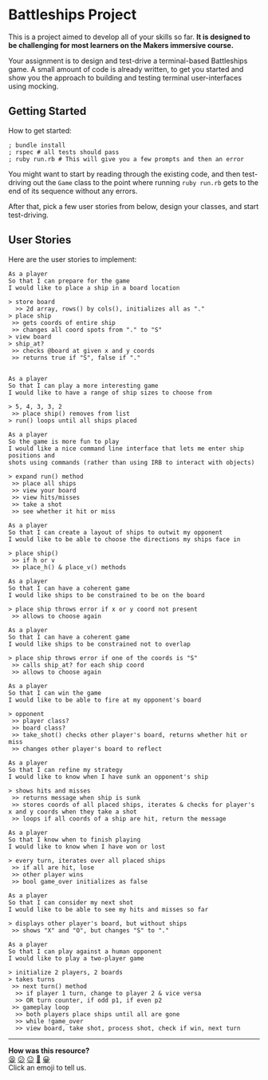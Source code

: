 # Battleships Project

This is a project aimed to develop all of your skills so far. **It is designed
to be challenging for most learners on the Makers immersive course.**

Your assignment is to design and test-drive a terminal-based Battleships game. A
small amount of code is already written, to get you started and show you the
approach to building and testing terminal user-interfaces using mocking.

## Getting Started

How to get started:

```shell
; bundle install
; rspec # all tests should pass
; ruby run.rb # This will give you a few prompts and then an error
```

You might want to start by reading through the existing code, and then
test-driving out the `Game` class to the point where running `ruby run.rb` gets
to the end of its sequence without any errors.

After that, pick a few user stories from below, design your classes, and start
test-driving.

## User Stories

Here are the user stories to implement:

```
As a player
So that I can prepare for the game
I would like to place a ship in a board location

> store board
  >> 2d array, rows() by cols(), initializes all as "."
> place ship
 >> gets coords of entire ship
 >> changes all coord spots from "." to "S"
> view board
> ship_at?
 >> checks @board at given x and y coords
 >> returns true if "S", false if "."


As a player
So that I can play a more interesting game
I would like to have a range of ship sizes to choose from

> 5, 4, 3, 3, 2
 >> place ship() removes from list
> run() loops until all ships placed

As a player
So the game is more fun to play
I would like a nice command line interface that lets me enter ship positions and
shots using commands (rather than using IRB to interact with objects)

> expand run() method
 >> place all ships
 >> view your board
 >> view hits/misses
 >> take a shot
 >> see whether it hit or miss

As a player
So that I can create a layout of ships to outwit my opponent
I would like to be able to choose the directions my ships face in

> place ship()
 >> if h or v
 >> place_h() & place_v() methods

As a player
So that I can have a coherent game
I would like ships to be constrained to be on the board

> place ship throws error if x or y coord not present
 >> allows to choose again

As a player
So that I can have a coherent game
I would like ships to be constrained not to overlap

> place ship throws error if one of the coords is "S"
 >> calls ship_at? for each ship coord
 >> allows to choose again

As a player
So that I can win the game
I would like to be able to fire at my opponent's board

> opponent
 >> player class?
 >> board class?
 >> take_shot() checks other player's board, returns whether hit or miss
 >> changes other player's board to reflect

As a player
So that I can refine my strategy
I would like to know when I have sunk an opponent's ship

> shows hits and misses
 >> returns message when ship is sunk
 >> stores coords of all placed ships, iterates & checks for player's x and y coords when they take a shot
 >> loops if all coords of a ship are hit, return the message

As a player
So that I know when to finish playing
I would like to know when I have won or lost

> every turn, iterates over all placed ships
 >> if all are hit, lose
 >> other player wins
 >> bool game_over initializes as false

As a player
So that I can consider my next shot
I would like to be able to see my hits and misses so far

> displays other player's board, but without ships
 >> shows "X" and "O", but changes "S" to "."

As a player
So that I can play against a human opponent
I would like to play a two-player game

> initialize 2 players, 2 boards
> takes turns
 >> next turn() method
  >> if player 1 turn, change to player 2 & vice versa
  >> OR turn counter, if odd p1, if even p2
 >> gameplay loop
  >> both players place ships until all are gone
  >> while !game_over
  >> view board, take shot, process shot, check if win, next turn
```


<!-- BEGIN GENERATED SECTION DO NOT EDIT -->

---

**How was this resource?**  
[😫](https://airtable.com/shrUJ3t7KLMqVRFKR?prefill_Repository=makersacademy/golden-square&prefill_File=codebases/battleships/README.md&prefill_Sentiment=😫) [😕](https://airtable.com/shrUJ3t7KLMqVRFKR?prefill_Repository=makersacademy/golden-square&prefill_File=codebases/battleships/README.md&prefill_Sentiment=😕) [😐](https://airtable.com/shrUJ3t7KLMqVRFKR?prefill_Repository=makersacademy/golden-square&prefill_File=codebases/battleships/README.md&prefill_Sentiment=😐) [🙂](https://airtable.com/shrUJ3t7KLMqVRFKR?prefill_Repository=makersacademy/golden-square&prefill_File=codebases/battleships/README.md&prefill_Sentiment=🙂) [😀](https://airtable.com/shrUJ3t7KLMqVRFKR?prefill_Repository=makersacademy/golden-square&prefill_File=codebases/battleships/README.md&prefill_Sentiment=😀)  
Click an emoji to tell us.

<!-- END GENERATED SECTION DO NOT EDIT -->

